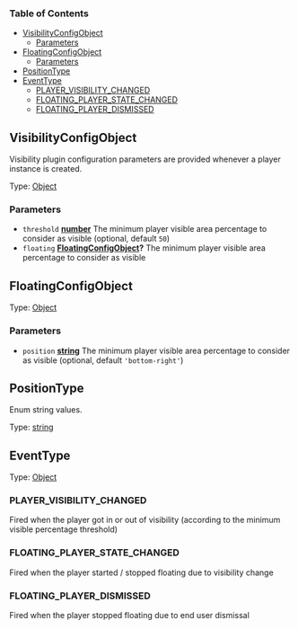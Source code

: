 <!-- Generated by documentation.js. Update this documentation by updating the source code. -->

### Table of Contents

-   [VisibilityConfigObject][1]
    -   [Parameters][2]
-   [FloatingConfigObject][3]
    -   [Parameters][4]
-   [PositionType][5]
-   [EventType][6]
    -   [PLAYER_VISIBILITY_CHANGED][7]
    -   [FLOATING_PLAYER_STATE_CHANGED][8]
    -   [FLOATING_PLAYER_DISMISSED][9]

## VisibilityConfigObject

Visibility plugin configuration parameters are provided whenever a player instance is created.

Type: [Object][10]

### Parameters

-   `threshold` **[number][11]** The minimum player visible area percentage to consider as visible (optional, default `50`)
-   `floating` **[FloatingConfigObject][12]?** The minimum player visible area percentage to consider as visible

## FloatingConfigObject

Type: [Object][10]

### Parameters

-   `position` **[string][13]** The minimum player visible area percentage to consider as visible (optional, default `'bottom-right'`)

## PositionType

Enum string values.

Type: [string][13]

## EventType

Type: [Object][10]

### PLAYER_VISIBILITY_CHANGED

Fired when the player got in or out of visibility (according to the minimum visible percentage threshold)

### FLOATING_PLAYER_STATE_CHANGED

Fired when the player started / stopped floating due to visibility change

### FLOATING_PLAYER_DISMISSED

Fired when the player stopped floating due to end user dismissal

[1]: #visibilityconfigobject

[2]: #parameters

[3]: #floatingconfigobject

[4]: #parameters-1

[5]: #positiontype

[6]: #eventtype

[7]: #player_visibility_changed

[8]: #floating_player_state_changed

[9]: #floating_player_dismissed

[10]: https://developer.mozilla.org/docs/Web/JavaScript/Reference/Global_Objects/Object

[11]: https://developer.mozilla.org/docs/Web/JavaScript/Reference/Global_Objects/Number

[12]: #floatingconfigobject

[13]: https://developer.mozilla.org/docs/Web/JavaScript/Reference/Global_Objects/String
